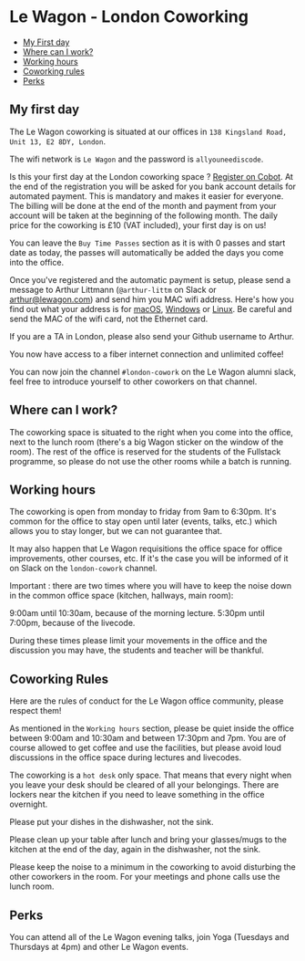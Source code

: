 # Le Wagon - London Coworking

- [My First day](#my-first-day)
- [Where can I work?](#where-can-i-work)
- [Working hours](#working-hours)
- [Coworking rules](#coworking-rules)
- [Perks](#perks)

## My first day

The Le Wagon coworking is situated at our offices in `138 Kingsland Road, Unit 13, E2 8DY, London`.

The wifi network is `Le Wagon` and the password is `allyouneediscode`.

Is this your first day at the London coworking space ? [Register on Cobot](https://lewagon-london.cobot.me/). At the end of the registration you will be asked for you bank account details for automated payment. This is mandatory and makes it easier for everyone. The billing will be done at the end of the month and payment from your account will be taken at the beginning of the following month. The daily price for the coworking is £10 (VAT included), your first day is on us!

You can leave the `Buy Time Passes` section as it is with 0 passes and start date as today, the passes will automatically be added the days you come into the office.

Once you've registered and the automatic payment is setup, please send a message to Arthur Littmann (`@arthur-littm` on Slack or arthur@lewagon.com) and send him you MAC wifi address. Here's how you find out what your address is for [macOS](http://osxdaily.com/2012/02/28/find-mac-address-mac-os-x/), [Windows](https://www.lifewire.com/finding-ip-mac-addresses-microsoft-windows-816525) or [Linux](http://www.coffer.com/mac_info/locate-unix.html). Be careful and send the MAC of the wifi card, not the Ethernet card.

If you are a TA in London, please also send your Github username to Arthur.

You now have access to a fiber internet connection and unlimited coffee!

You can now join the channel `#london-cowork` on the Le Wagon alumni slack, feel free to introduce yourself to other coworkers on that channel.

## Where can I work?

The coworking space is situated to the right when you come into the office, next to the lunch room (there's a big Wagon sticker on the window of the room). The rest of the office is reserved for the students of the Fullstack programme, so please do not use the other rooms while a batch is running.

## Working hours

The coworking is open from monday to friday from 9am to 6:30pm. It's common for the office to stay open until later (events, talks, etc.) which allows you to stay longer, but we can not guarantee that.

It may also happen that Le Wagon requisitions the office space for office improvements, other courses, etc. If it's the case you will be informed of it on Slack on the `london-cowork` channel.

Important : there are two times where you will have to keep the noise down in the common office space  (kitchen, hallways, main room):

9:00am until 10:30am, because of the morning lecture.
5:30pm until 7:00pm, because of the livecode.

During these times please limit your movements in the office and the discussion you may have, the students and teacher will be thankful.

## Coworking Rules

Here are the rules of conduct for the Le Wagon office community, please respect them!

As mentioned in the `Working hours` section, please be quiet inside the office between 9:00am and 10:30am and between 17:30pm and 7pm.
You are of course allowed to get coffee and use the facilities, but please avoid loud discussions in the office space during lectures and livecodes.

The coworking is a `hot desk` only space. That means that every night when you leave your desk should be cleared of all your belongings. There are lockers near the kitchen if you need to leave something in the office overnight.

Please put your dishes in the dishwasher, not the sink.

Please clean up your table after lunch and bring your glasses/mugs to the kitchen at the end of the day, again in the dishwasher, not the sink.

Please keep the noise to a minimum in the coworking to avoid disturbing the other coworkers in the room. For your meetings and phone calls use the lunch room.

## Perks

You can attend all of the Le Wagon evening talks, join Yoga (Tuesdays and Thursdays at 4pm) and other Le Wagon events.
